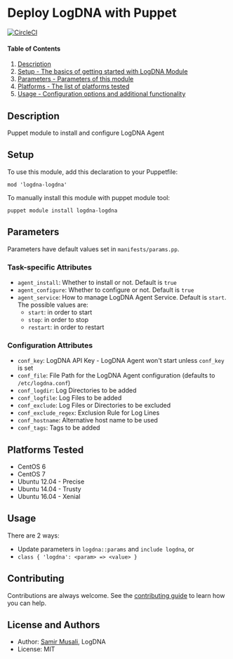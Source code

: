 # Deploy LogDNA with Puppet

[![CircleCI](https://circleci.com/gh/logdna/puppet-logdna/tree/master.svg?style=svg&circle-token=d32c6c3959769a2347536d45c1204b2cb022c32c)](https://circleci.com/gh/logdna/puppet-logdna/tree/master)

#### Table of Contents

1. [Description](#description)
2. [Setup - The basics of getting started with LogDNA Module](#setup)
3. [Parameters - Parameters of this module](#parameters)
4. [Platforms - The list of platforms tested](#platforms)
5. [Usage - Configuration options and additional functionality](#usage)

## Description

Puppet module to install and configure LogDNA Agent

## Setup

To use this module, add this declaration to your Puppetfile:
```
mod 'logdna-logdna'
```
To manually install this module with puppet module tool:
```
puppet module install logdna-logdna
```

## Parameters

Parameters have default values set in `manifests/params.pp`.

### Task-specific Attributes

* `agent_install`: Whether to install or not. Default is `true`
* `agent_configure`: Whether to configure or not. Default is `true`
* `agent_service`: How to manage LogDNA Agent Service. Default is `start`. The possible values are:
  * `start`: in order to start
  * `stop`: in order to stop
  * `restart`: in order to restart

### Configuration Attributes

* `conf_key`: LogDNA API Key - LogDNA Agent won't start unless `conf_key` is set
* `conf_file`: File Path for the LogDNA Agent configuration (defaults to `/etc/logdna.conf`)
* `conf_logdir`: Log Directories to be added
* `conf_logfile`: Log Files to be added
* `conf_exclude`: Log Files or Directories to be excluded
* `conf_exclude_regex`: Exclusion Rule for Log Lines
* `conf_hostname`: Alternative host name to be used
* `conf_tags`: Tags to be added

## Platforms Tested

* CentOS 6
* CentOS 7
* Ubuntu 12.04 - Precise
* Ubuntu 14.04 - Trusty
* Ubuntu 16.04 - Xenial

## Usage

There are 2 ways:
* Update parameters in `logdna::params` and `include logdna`, or
* `class { 'logdna': <param> => <value> }`

## Contributing

Contributions are always welcome. See the [contributing guide](https://github.com/logdna/puppet-logdna/blob/master/CONTRIBUTING.md) to learn how you can help.

## License and Authors

* Author: [Samir Musali](https://github.com/ldsamir), LogDNA
* License: MIT
